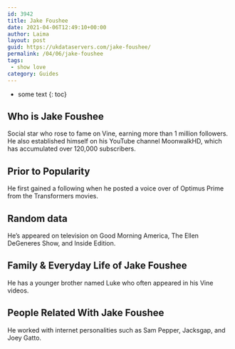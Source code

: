 ```yaml
---
id: 3942
title: Jake Foushee
date: 2021-04-06T12:49:10+00:00
author: Laima
layout: post
guid: https://ukdataservers.com/jake-foushee/
permalink: /04/06/jake-foushee
tags:
 - show love
category: Guides
---
```


* some text
{: toc}


## Who is Jake Foushee
                  
                  
                  
Social star who rose to fame on Vine, earning more than 1 million followers. He also established himself on his YouTube channel MoonwalkHD, which has accumulated over 120,000 subscribers.  
                  
              
            
              
            
                
                
                
## Prior to Popularity
                  
                  
                  
He first gained a following when he posted a voice over of Optimus Prime from the Transformers movies. 
                  
              
            
              
            
                
                
                
## Random data
                  
                  
                  
He&#8217;s appeared on television on Good Morning America, The Ellen DeGeneres Show, and Inside Edition.
                  
              
            
              
            
                
                
                
## Family & Everyday Life of Jake Foushee
                  
                  
                  
He has a younger brother named Luke who often appeared in his Vine videos. 
                  
              
            
              
            
                
                
                
## People Related With Jake Foushee
                  
                  
                  
He worked with internet personalities such as Sam Pepper, Jacksgap, and Joey Gatto.
                  
              
            
              
            
                
              
            
              
              
            
            
              
            
          
          
          